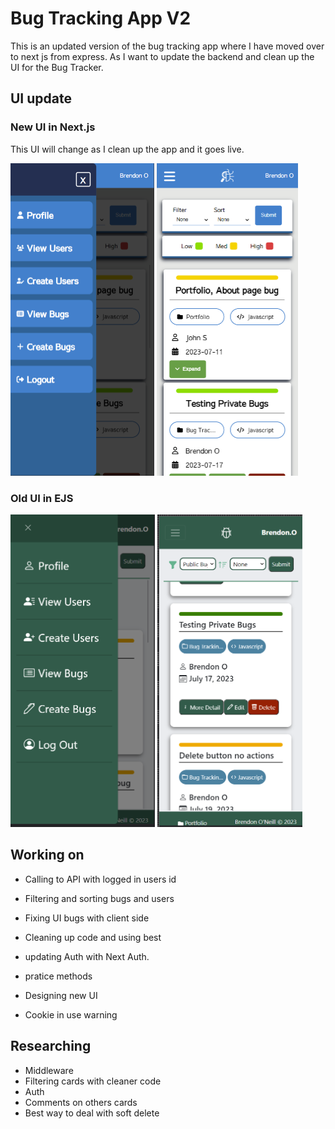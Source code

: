# Bug Tracking App V2
This is an updated version of the bug tracking app where I have moved over to next js from express. As I want to update the backend and clean up the UI for the Bug Tracker.

## UI update
### New UI in Next.js
This UI will change as I clean up the app and it goes live. 

<img src="new-bug-1.png" height="500"> <img src="new-bug-2.png" height="500">

### Old UI in EJS
<img src="old-bug-1.png" height="500"> <img src="old-bug-2.png" height="500">


## Working on
- Calling to API with logged in users id
- Filtering and sorting bugs and users
- Fixing UI bugs with client side
- Cleaning up code and using best
- updating Auth with Next Auth.
- pratice methods
- Designing new UI

- Cookie in use warning

## Researching
- Middleware
- Filtering cards with cleaner code
- Auth
- Comments on others cards
- Best way to deal with soft delete
